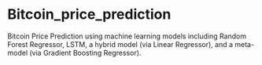 # Bitcoin_price_prediction
Bitcoin Price Prediction using machine learning models including Random Forest Regressor, LSTM, a hybrid model (via Linear Regressor), and a meta-model (via Gradient Boosting Regressor).
